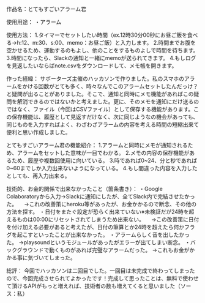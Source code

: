 作品名：とてもすごいアラーム君

使用用途：
・アラーム

使用方法：
1.タイマーでセットしたい時間（ex.12時30分00秒にお昼ご飯を食べる→h:12、m:30、s:00、memo：お昼ご飯）と入力します。
2.時間までお腹を空かせるため、運動するのもよし、他のことをするものよしで時間を待ちます。
3.時間になったら、Slackの通知と一緒にmemoが送られてきます。
4.もしログを見返したいならばnote.csvをダウンロードして、メモ帳を開きます。

作った経緯：
サポーターズ主催のハッカソンで作りました。私のスマホのアラームをかける回数がとても多く、時々なんでこのアラームセットしたんだっけ？と疑問が出ることがありました。そこで、通知と同時にメモ機能があればこの疑問を解消できるのではないかと考えました。更に、そのメモを通知にだけ送るのではなく、ファイル（今回はCSVファイル）として保存する機能があります。この保存機能は、履歴として見返すだけなく、次に同じようなの機会があっても、同じものを入力すればよく、わざわざアラームの内容を考える時間の短縮出来て便利と思い作成しました。

とてもすごいアラーム君の機能紹介：
1.アラームと同時にメモが通知されるため、アラームをセットした意味が一目でわかる。
2.メモの内容の保存機能があるため、履歴や複数回使用に向いている。
3.時であれば0~24、分と秒であれば0~60までしか入力出来ないようになっている。
4.もし間違った内容を入力したとしても、再入力出来る。

技術的、お金的関係で出来なかったこと（箇条書き）：
・Google　Colaboratoryから入力→Slackに通知にしたが、全てSlack内で完結させたかった。
　→これの改善策にheroku等があったが、お金かかるので断念、その他の方法を探す。
・日付をまたぐ設定が恐らく出来ていない※未検証だが24時を超えるものは00:00にリセットされてしまうため出来ない。
　→この改善策に日付を付け加える必要があると考えたが、日付の筆算とか24時を超えたら何かフラグを起こすといったことが出来なかった。
・アラームらしく音を出したかった。
  →playsoundというモジュールがあったがエラーが出てしまい断念。
・バックグラウンドで動くものがあれば完璧なアラームだった。
  →これもお金がかかる事に気づいてしまった。

総評：
今回でハッカソンは二回目でした。一回目は未完成で終わってしまったので、今回完成させられてよかったです！完成して思ったことは、無料で使わせて頂けるAPIがもっと増えれば、技術者の数も増えてくると思いました（ソース：私）


 
 

